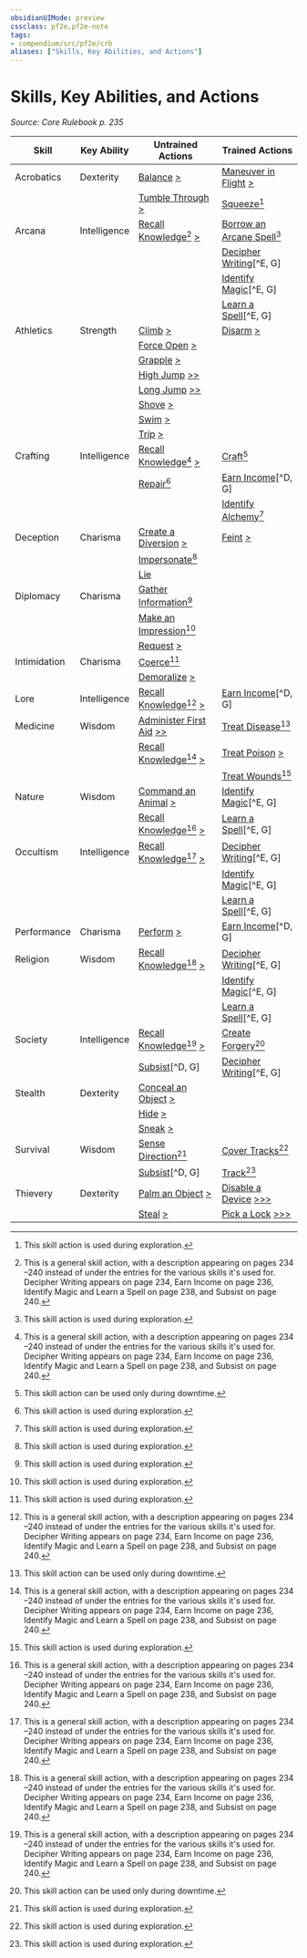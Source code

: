 ```yaml
---
obsidianUIMode: preview
cssclass: pf2e,pf2e-note
tags:
- compendium/src/pf2e/crb
aliases: ["Skills, Key Abilities, and Actions"]
---
```

# Skills, Key Abilities, and Actions  
*Source: Core Rulebook p. 235*  

| Skill | Key Ability | Untrained Actions | Trained Actions |
|-------|-------------|-------------------|-----------------|
| Acrobatics | Dexterity | [Balance](../actions/balance.md) [>](../core-rulebook/chapter-9-playing-the-game.md#Actions "Single Action") | [Maneuver in Flight](../actions/maneuver-in-flight.md) [>](../core-rulebook/chapter-9-playing-the-game.md#Actions "Single Action") |
|  |  | [Tumble Through](../actions/tumble-through.md) [>](../core-rulebook/chapter-9-playing-the-game.md#Actions "Single Action") | [Squeeze](../actions/squeeze.md)[^E] |
| Arcana | Intelligence | [Recall Knowledge](../actions/recall-knowledge.md)[^G] [>](../core-rulebook/chapter-9-playing-the-game.md#Actions "Single Action") | [Borrow an Arcane Spell](../actions/borrow-an-arcane-spell.md)[^E] |
|  |  |  | [Decipher Writing](../actions/decipher-writing.md)[^E, G] |
|  |  |  | [Identify Magic](../actions/identify-magic.md)[^E, G] |
|  |  |  | [Learn a Spell](../actions/learn-a-spell.md)[^E, G] |
| Athletics | Strength | [Climb](../actions/climb.md) [>](../core-rulebook/chapter-9-playing-the-game.md#Actions "Single Action") | [Disarm](../actions/disarm.md) [>](../core-rulebook/chapter-9-playing-the-game.md#Actions "Single Action") |
|  |  | [Force Open](../actions/force-open.md) [>](../core-rulebook/chapter-9-playing-the-game.md#Actions "Single Action") |  |
|  |  | [Grapple](../actions/grapple.md) [>](../core-rulebook/chapter-9-playing-the-game.md#Actions "Single Action") |  |
|  |  | [High Jump](../actions/high-jump.md) [>>](../core-rulebook/chapter-9-playing-the-game.md#Actions "Two-Action") |  |
|  |  | [Long Jump](../actions/long-jump.md) [>>](../core-rulebook/chapter-9-playing-the-game.md#Actions "Two-Action") |  |
|  |  | [Shove](../actions/shove.md) [>](../core-rulebook/chapter-9-playing-the-game.md#Actions "Single Action") |  |
|  |  | [Swim](../actions/swim.md) [>](../core-rulebook/chapter-9-playing-the-game.md#Actions "Single Action") |  |
|  |  | [Trip](../actions/trip.md) [>](../core-rulebook/chapter-9-playing-the-game.md#Actions "Single Action") |  |
| Crafting | Intelligence | [Recall Knowledge](../actions/recall-knowledge.md)[^G] [>](../core-rulebook/chapter-9-playing-the-game.md#Actions "Single Action") | [Craft](../actions/craft.md)[^D] |
|  |  | [Repair](../actions/repair.md)[^E] | [Earn Income](../actions/earn-income.md)[^D, G] |
|  |  |  | [Identify Alchemy](../actions/identify-alchemy.md)[^E] |
| Deception | Charisma | [Create a Diversion](../actions/create-a-diversion.md) [>](../core-rulebook/chapter-9-playing-the-game.md#Actions "Single Action") | [Feint](../actions/feint.md) [>](../core-rulebook/chapter-9-playing-the-game.md#Actions "Single Action") |
|  |  | [Impersonate](../actions/impersonate.md)[^E] |  |
|  |  | [Lie](../actions/lie.md) |  |
| Diplomacy | Charisma | [Gather Information](../actions/gather-information.md)[^E] |  |
|  |  | [Make an Impression](../actions/make-an-impression.md)[^E] |  |
|  |  | [Request](../actions/request.md) [>](../core-rulebook/chapter-9-playing-the-game.md#Actions "Single Action") |  |
| Intimidation | Charisma | [Coerce](../actions/coerce.md)[^E] |  |
|  |  | [Demoralize](../actions/demoralize.md) [>](../core-rulebook/chapter-9-playing-the-game.md#Actions "Single Action") |  |
| Lore | Intelligence | [Recall Knowledge](../actions/recall-knowledge.md)[^G] [>](../core-rulebook/chapter-9-playing-the-game.md#Actions "Single Action") | [Earn Income](../actions/earn-income.md)[^D, G] |
| Medicine | Wisdom | [Administer First Aid](../actions/administer-first-aid.md) [>>](../core-rulebook/chapter-9-playing-the-game.md#Actions "Two-Action") | [Treat Disease](../actions/treat-disease.md)[^D] |
|  |  | [Recall Knowledge](../actions/recall-knowledge.md)[^G] [>](../core-rulebook/chapter-9-playing-the-game.md#Actions "Single Action") | [Treat Poison](../actions/treat-poison.md) [>](../core-rulebook/chapter-9-playing-the-game.md#Actions "Single Action") |
|  |  |  | [Treat Wounds](../actions/treat-wounds.md)[^E] |
| Nature | Wisdom | [Command an Animal](../actions/command-an-animal.md) [>](../core-rulebook/chapter-9-playing-the-game.md#Actions "Single Action") | [Identify Magic](../actions/identify-magic.md)[^E, G] |
|  |  | [Recall Knowledge](../actions/recall-knowledge.md)[^G] [>](../core-rulebook/chapter-9-playing-the-game.md#Actions "Single Action") | [Learn a Spell](../actions/learn-a-spell.md)[^E, G] |
| Occultism | Intelligence | [Recall Knowledge](../actions/recall-knowledge.md)[^G] [>](../core-rulebook/chapter-9-playing-the-game.md#Actions "Single Action") | [Decipher Writing](../actions/decipher-writing.md)[^E, G] |
|  |  |  | [Identify Magic](../actions/identify-magic.md)[^E, G] |
|  |  |  | [Learn a Spell](../actions/learn-a-spell.md)[^E, G] |
| Performance | Charisma | [Perform](../actions/perform.md) [>](../core-rulebook/chapter-9-playing-the-game.md#Actions "Single Action") | [Earn Income](../actions/earn-income.md)[^D, G] |
| Religion | Wisdom | [Recall Knowledge](../actions/recall-knowledge.md)[^G] [>](../core-rulebook/chapter-9-playing-the-game.md#Actions "Single Action") | [Decipher Writing](../actions/decipher-writing.md)[^E, G] |
|  |  |  | [Identify Magic](../actions/identify-magic.md)[^E, G] |
|  |  |  | [Learn a Spell](../actions/learn-a-spell.md)[^E, G] |
| Society | Intelligence | [Recall Knowledge](../actions/recall-knowledge.md)[^G] [>](../core-rulebook/chapter-9-playing-the-game.md#Actions "Single Action") | [Create Forgery](../actions/create-forgery.md)[^D] |
|  |  | [Subsist](../actions/subsist.md)[^D, G] | [Decipher Writing](../actions/decipher-writing.md)[^E, G] |
| Stealth | Dexterity | [Conceal an Object](../actions/conceal-an-object.md) [>](../core-rulebook/chapter-9-playing-the-game.md#Actions "Single Action") |  |
|  |  | [Hide](../actions/hide.md) [>](../core-rulebook/chapter-9-playing-the-game.md#Actions "Single Action") |  |
|  |  | [Sneak](../actions/sneak.md) [>](../core-rulebook/chapter-9-playing-the-game.md#Actions "Single Action") |  |
| Survival | Wisdom | [Sense Direction](../actions/sense-direction.md)[^E] | [Cover Tracks](../actions/cover-tracks.md)[^E] |
|  |  | [Subsist](../actions/subsist.md)[^D, G] | [Track](../actions/track.md)[^E] |
| Thievery | Dexterity | [Palm an Object](../actions/palm-an-object.md) [>](../core-rulebook/chapter-9-playing-the-game.md#Actions "Single Action") | [Disable a Device](../actions/disable-a-device.md) [>>>](../core-rulebook/chapter-9-playing-the-game.md#Actions "Three-Action") |
|  |  | [Steal](../actions/steal.md) [>](../core-rulebook/chapter-9-playing-the-game.md#Actions "Single Action") | [Pick a Lock](../actions/pick-a-lock.md) [>>>](../core-rulebook/chapter-9-playing-the-game.md#Actions "Three-Action") |

[^D]:  This skill action can be used only during downtime.

[^E]:  This skill action is used during exploration.

[^G]:  This is a general skill action, with a description appearing on pages 234 –240 instead of under the entries for the various skills it's used for. Decipher Writing appears on page 234, Earn Income on page 236, Identify Magic and Learn a Spell on page 238, and Subsist on page 240.